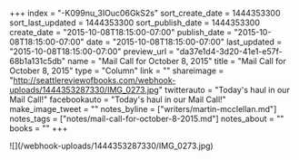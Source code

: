 +++
index = "-K099nu_3IOuc06GkS2s"
sort_create_date = 1444353300
sort_last_updated = 1444353300
sort_publish_date = 1444353300
create_date = "2015-10-08T18:15:00-07:00"
publish_date = "2015-10-08T18:15:00-07:00"
date = "2015-10-08T18:15:00-07:00"
last_updated = "2015-10-08T18:15:00-07:00"
preview_url = "da37e1d4-3d20-41e1-e57f-68b1a131c5db"
name = "Mail Call for October 8, 2015"
title = "Mail Call for October 8, 2015"
type = "Column"
link = ""
shareimage = "http://seattlereviewofbooks.com/webhook-uploads/1444353287330/IMG_0273.jpg"
twitterauto = "Today's haul in our Mail Call!"
facebookauto = "Today's haul in our Mail Call!"
make_image_tweet = ""
notes_byline = ["writers/martin-mcclellan.md"]
notes_tags = ["notes/mail-call-for-october-8-2015.md"]
notes_about = ""
books = ""
+++
<p class="image">![](/webhook-uploads/1444353287330/IMG_0273.jpg)</p>